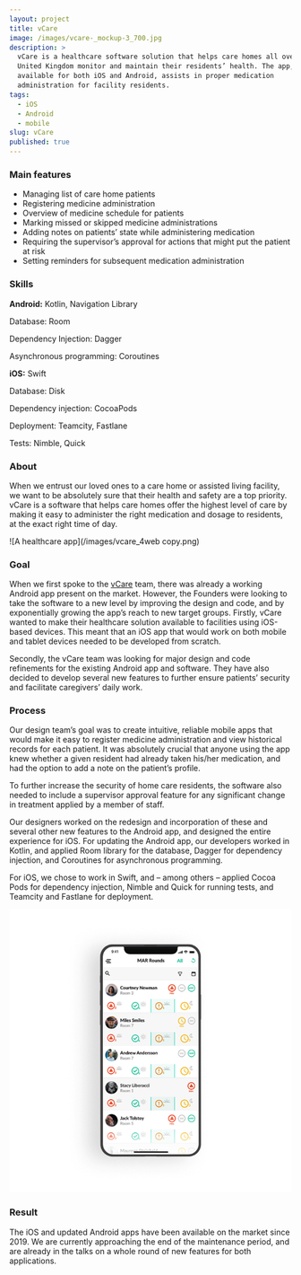 ```yaml
---
layout: project
title: vCare
image: /images/vcare-_mockup-3_700.jpg
description: >
  vCare is a healthcare software solution that helps care homes all over the
  United Kingdom monitor and maintain their residents’ health. The app,
  available for both iOS and Android, assists in proper medication
  administration for facility residents.
tags:
  - iOS
  - Android
  - mobile
slug: vCare
published: true
---
```

### Main features

* Managing list of care home patients 
* Registering medicine administration
* Overview of medicine schedule for patients
* Marking missed or skipped medicine administrations
* Adding notes on patients’ state while administering medication
* Requiring the supervisor’s approval for actions that might put the patient at risk
* Setting reminders for subsequent medication administration

### Skills

**Android:** Kotlin, Navigation Library

Database: Room

Dependency Injection: Dagger

Asynchronous programming: Coroutines

**iOS:** Swift

Database: Disk

Dependency injection: CocoaPods

Deployment: Teamcity, Fastlane

Tests: Nimble, Quick

### About

When we entrust our loved ones to a care home or assisted living facility, we want to be absolutely sure that their health and safety are a top priority. vCare is a software that helps care homes offer the highest level of care by making it easy to administer the right medication and dosage to residents, at the exact right time of day.

![A healthcare app](/images/vcare_4web copy.png)

### Goal

When we first spoke to the [vCare](https://www.vcaresystems.co.uk) team, there was already a working Android app present on the market. However, the Founders were looking to take the software to a new level by improving the design and code, and by exponentially growing the app’s reach to new target groups.
Firstly, vCare wanted to make their healthcare solution available to facilities using iOS-based devices. This meant that an iOS app that would work on both mobile and tablet devices needed to be developed from scratch.

Secondly, the vCare team was looking for major design and code refinements for the existing Android app and software. They have also decided to develop several new features to further ensure patients’ security and facilitate caregivers’ daily work.

### Process

Our design team’s goal was to create intuitive, reliable mobile apps that would make it easy to register medicine administration and view historical records for each patient. It was absolutely crucial that anyone using the app knew whether a given resident had already taken his/her medication, and had the option to add a note on the patient’s profile.

To further increase the security of home care residents, the software also needed to include a supervisor approval feature for any significant change in treatment applied by a member of staff.

Our designers worked on the redesign and incorporation of these and several other new features to the Android app, and designed the entire experience for iOS.
For updating the Android app, our developers worked in Kotlin, and applied Room library for the database, Dagger for dependency injection, and Coroutines for asynchronous programming.

For iOS, we chose to work in Swift, and – among others – applied Cocoa Pods for dependency injection, Nimble and Quick for running tests, and Teamcity and Fastlane for deployment.

![A healthcare app](/images/vcare-_mockup-4_700.jpg)

### Result

The iOS and updated Android apps have been available on the market since 2019. We are currently approaching the end of the maintenance period, and are already in the talks on a whole round of new features for both applications.

![]()